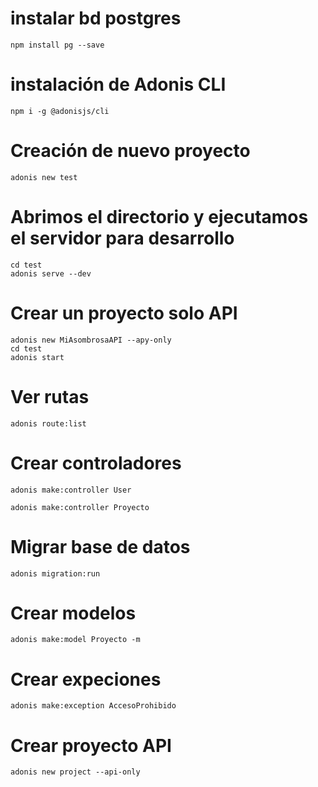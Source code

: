 # instalar bd postgres

```
npm install pg --save
```

# instalación de Adonis CLI

```
npm i -g @adonisjs/cli
```

# Creación de nuevo proyecto

```
adonis new test
```

# Abrimos el directorio y ejecutamos el servidor para desarrollo

```
cd test
adonis serve --dev
```

# Crear un proyecto solo API

```
adonis new MiAsombrosaAPI --apy-only
cd test
adonis start
```

# Ver rutas

```
adonis route:list
```

# Crear controladores

```
adonis make:controller User
```

```
adonis make:controller Proyecto
```

# Migrar base de datos

```
adonis migration:run
```

# Crear modelos

```
adonis make:model Proyecto -m
```

# Crear expeciones

```
adonis make:exception AccesoProhibido
```

# Crear proyecto API

```
adonis new project --api-only
```
